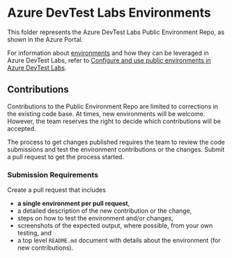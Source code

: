 # Azure DevTest Labs Environments

This folder represents the Azure DevTest Labs Public Environment Repo, as shown in the Azure Portal.

For information about [environments](https://docs.microsoft.com/en-us/azure/lab-services/devtest-lab-concepts#environment) and how they can be leveraged in Azure DevTest Labs, refer to [Configure and use public environments in Azure DevTest Labs](https://docs.microsoft.com/en-us/azure/lab-services/devtest-lab-configure-use-public-environments).

## Contributions

Contributions to the Public Environment Repo are limited to corrections in the existing code base. At times, new environments will be welcome. However, the team reserves the right to decide which contributions will be accepted.

The process to get changes published requires the team to review the code submissions and test the environment contributions or the changes. Submit a pull request to get the process started.

### Submission Requirements

Create a pull request that includes
* __a single environment per pull request__,
* a detailed description of the new contribution or the change,
* steps on how to test the environment and/or changes,
* screenshots of the expected output, where possible, from your own testing, and
* a top level `README.md` document with details about the environment (for new contributions).
